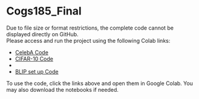 # Cogs185_Final

Due to file size or format restrictions, the complete code cannot be displayed directly on GitHub.  
Please access and run the project using the following Colab links:

- [CelebA Code](https://colab.research.google.com/drive/1GomVp59kFx-POKSIQqIqR9aB--DgMCBW?usp=sharing)  
- [CIFAR-10 Code](https://colab.research.google.com/drive/1VvwlIg6FGPDfowPTcw6sj7Erlf8mEYki?usp=sharing)
- 
- [BLIP set up Code](https://colab.research.google.com/drive/1_oa4l2RxzH4OJ1jzAkNecynSVagUJmzc?usp=sharing)

To use the code, click the links above and open them in Google Colab. You may also download the notebooks if needed.
